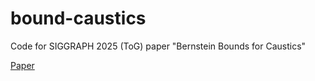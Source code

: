 # bound-caustics
Code for SIGGRAPH 2025 (ToG) paper "Bernstein Bounds for Caustics"

[Paper](https://zhiminfan.work/paper/bound_caustics_preprint.pdf)
